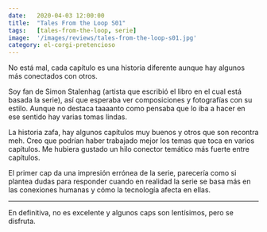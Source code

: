```yaml
---
date:   2020-04-03 12:00:00
title:  "Tales From the Loop S01"
tags:   [tales-from-the-loop, serie]
image:  '/images/reviews/tales-from-the-loop-s01.jpg'
category: el-corgi-pretencioso
---
```

No está mal, cada capítulo es una historia diferente aunque hay algunos más conectados con otros.

Soy fan de Simon Stalenhag (artista que escribió el libro en el cual está basada la serie), así que esperaba ver composiciones y fotografías con su estilo. Aunque no destaca taaaanto como pensaba que lo iba a hacer en ese sentido hay varias tomas lindas.

La historia zafa, hay algunos capítulos muy buenos y otros que son recontra meh. Creo que podrían haber trabajado mejor los temas que toca en varios capítulos. Me hubiera gustado un hilo conector temático más fuerte entre capítulos.

El primer cap da una impresión errónea de la serie, parecería como si plantea dudas para responder cuando en realidad la serie se basa más en las conexiones humanas y cómo la tecnología afecta en ellas.

<hr>

En definitiva, no es excelente y algunos caps son lentísimos, pero se disfruta.
